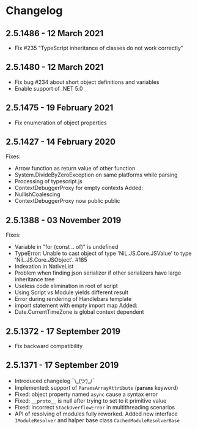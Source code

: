 # Changelog

## 2.5.1486 - 12 March 2021
* Fix #235 "TypeScript inheritance of classes do not work correctly"

## 2.5.1480 - 12 March 2021
* Fix bug #234 about short object definitions and variables
* Enable support of .NET 5.0

## 2.5.1475 - 19 February 2021
* Fix enumeration of object properties

## 2.5.1427 - 14 February 2020
Fixes:
* Arrow function as return value of other function
* System.DivideByZeroException on same platforms while parsing
* Processing of typescript.js
* ContextDebuggerProxy for empty contexts
Added:
* NullishCoalescing
* ContextDebuggerProxy now public public

## 2.5.1388 - 03 November 2019
Fixes:
* Variable in "for (const .. of)" is undefined
* TypeError: Unable to cast object of type 'NiL.JS.Core.JSValue' to type 'NiL.JS.Core.JSObject'. #185
* Indexation in NativeList
* Problem when finding json serializer if other serializers have large inheritance tree
* Useless code elimination in root of script
* Using Script vs Module yields different result
* Error during rendering of Handlebars template
* import statement with empty import map
Added:
* Date.CurrentTimeZone is global context dependent

## 2.5.1372 - 17 September 2019
* Fix backward compatibility

## 2.5.1371 - 17 September 2019
* Introduced changelog ¯\\\_(ツ)_/¯
* Implemented: support of `ParamsArrayAttribute` (**`params`** keyword)
* Fixed: object property named `async` cause a syntax error
* Fixed: `__proto__` is null after trying to set to it primitive value
* Fixed: incorrect `StackOverflowError` in multithreading scenarios
* API of resolving of modules fully reworked. Added new interface `IModuleResolver` and halper base class `CachedModuleResolverBase`


